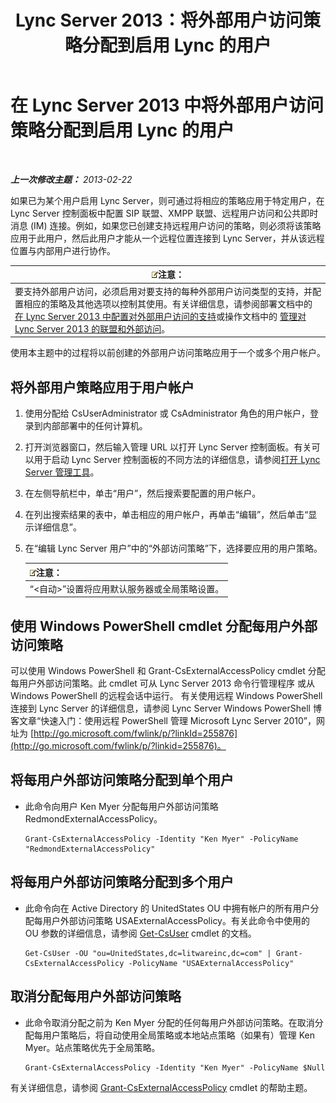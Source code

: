﻿---
title: Lync Server 2013：将外部用户访问策略分配到启用 Lync 的用户
TOCTitle: 将外部用户访问策略分配到启用 Lync 的用户
ms:assetid: 736fcaad-9f95-4896-b767-e199d86a00a4
ms:mtpsurl: https://technet.microsoft.com/zh-cn/library/Gg398551(v=OCS.15)
ms:contentKeyID: 49313241
ms.date: 05/19/2016
mtps_version: v=OCS.15
ms.translationtype: HT
---

# 在 Lync Server 2013 中将外部用户访问策略分配到启用 Lync 的用户

 

_**上一次修改主题：** 2013-02-22_

如果已为某个用户启用 Lync Server，则可通过将相应的策略应用于特定用户，在 Lync Server 控制面板中配置 SIP 联盟、XMPP 联盟、远程用户访问和公共即时消息 (IM) 连接。例如，如果您已创建支持远程用户访问的策略，则必须将该策略应用于此用户，然后此用户才能从一个远程位置连接到 Lync Server，并从该远程位置与内部用户进行协作。

<table>
<thead>
<tr class="header">
<th><img src="images/Dn783119.note(OCS.15).gif" title="note" alt="note" />注意：</th>
</tr>
</thead>
<tbody>
<tr class="odd">
<td>要支持外部用户访问，必须启用对要支持的每种外部用户访问类型的支持，并配置相应的策略及其他选项以控制其使用。有关详细信息，请参阅部署文档中的 <a href="lync-server-2013-configuring-support-for-external-user-access.md">在 Lync Server 2013 中配置对外部用户访问的支持</a>或操作文档中的 <a href="lync-server-2013-managing-federation-and-external-access-to-lync-server-2013.md">管理对 Lync Server 2013 的联盟和外部访问</a>。</td>
</tr>
</tbody>
</table>


使用本主题中的过程将以前创建的外部用户访问策略应用于一个或多个用户帐户。

## 将外部用户策略应用于用户帐户

1.  使用分配给 CsUserAdministrator 或 CsAdministrator 角色的用户帐户，登录到内部部署中的任何计算机。

2.  打开浏览器窗口，然后输入管理 URL 以打开 Lync Server 控制面板。有关可以用于启动 Lync Server 控制面板的不同方法的详细信息，请参阅[打开 Lync Server 管理工具](lync-server-2013-open-lync-server-administrative-tools.md)。

3.  在左侧导航栏中，单击“用户”，然后搜索要配置的用户帐户。

4.  在列出搜索结果的表中，单击相应的用户帐户，再单击“编辑”，然后单击“显示详细信息”。

5.  在“编辑 Lync Server 用户”中的“外部访问策略”下，选择要应用的用户策略。
    
    <table>
    <thead>
    <tr class="header">
    <th><img src="images/Dn783119.note(OCS.15).gif" title="note" alt="note" />注意：</th>
    </tr>
    </thead>
    <tbody>
    <tr class="odd">
    <td>“&lt;自动&gt;”设置将应用默认服务器或全局策略设置。</td>
    </tr>
    </tbody>
    </table>


## 使用 Windows PowerShell cmdlet 分配每用户外部访问策略

可以使用 Windows PowerShell 和 Grant-CsExternalAccessPolicy cmdlet 分配每用户外部访问策略。此 cmdlet 可从 Lync Server 2013 命令行管理程序 或从Windows PowerShell 的远程会话中运行。 有关使用远程 Windows PowerShell 连接到 Lync Server 的详细信息，请参阅 Lync Server Windows PowerShell 博客文章“快速入门：使用远程 PowerShell 管理 Microsoft Lync Server 2010”，网址为 [http://go.microsoft.com/fwlink/p/?linkId=255876](http://go.microsoft.com/fwlink/p/?linkid=255876)。

## 将每用户外部访问策略分配到单个用户

  - 此命令向用户 Ken Myer 分配每用户外部访问策略 RedmondExternalAccessPolicy。
    
        Grant-CsExternalAccessPolicy -Identity "Ken Myer" -PolicyName "RedmondExternalAccessPolicy"

## 将每用户外部访问策略分配到多个用户

  - 此命令向在 Active Directory 的 UnitedStates OU 中拥有帐户的所有用户分配每用户外部访问策略 USAExternalAccessPolicy。有关此命令中使用的 OU 参数的详细信息，请参阅 [Get-CsUser](get-csuser.md) cmdlet 的文档。
    
        Get-CsUser -OU "ou=UnitedStates,dc=litwareinc,dc=com" | Grant-CsExternalAccessPolicy -PolicyName "USAExternalAccessPolicy"

## 取消分配每用户外部访问策略

  - 此命令取消分配之前为 Ken Myer 分配的任何每用户外部访问策略。在取消分配每用户策略后，将自动使用全局策略或本地站点策略（如果有）管理 Ken Myer。站点策略优先于全局策略。
    
        Grant-CsExternalAccessPolicy -Identity "Ken Myer" -PolicyName $Null

有关详细信息，请参阅 [Grant-CsExternalAccessPolicy](grant-csexternalaccesspolicy.md) cmdlet 的帮助主题。

